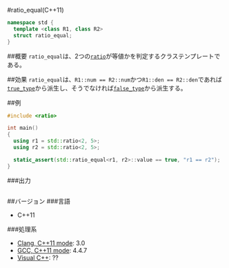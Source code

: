 #ratio_equal(C++11)
```cpp
namespace std {
  template <class R1, class R2>
  struct ratio_equal;
}
```

##概要
`ratio_equal`は、2つの[`ratio`](./ratio.md)が等値かを判定するクラステンプレートである。


##効果
`ratio_equal`は、`R1::num == R2::num`かつ`R1::den == R2::den`であれば[`true_type`](./integral_constant-true_type-false_type.md)から派生し、そうでなければ[`false_type`](./integral_constant-true_type-false_type.md)から派生する。


##例
```cpp
#include <ratio>

int main()
{
  using r1 = std::ratio<2, 5>;
  using r2 = std::ratio<2, 5>;

  static_assert(std::ratio_equal<r1, r2>::value == true, "r1 == r2");
}
```

###出力
```
```

##バージョン
###言語
- C++11

###処理系
- [Clang, C++11 mode](/implementation#clang.md): 3.0
- [GCC, C++11 mode](/implementation#gcc.md): 4.4.7
- [Visual C++](/implementation#visual_cpp.md): ??


